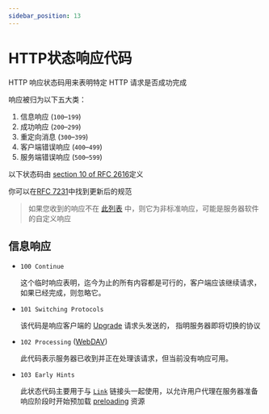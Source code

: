 ```yaml
---
sidebar_position: 13
---
```


# HTTP状态响应代码

HTTP 响应状态码用来表明特定 HTTP 请求是否成功完成

响应被归为以下五大类：

1. 信息响应 (`100`–`199`)
2. 成功响应 (`200`–`299`)
3. 重定向消息 (`300`–`399`)
4. 客户端错误响应 (`400`–`499`)
5. 服务端错误响应 (`500`–`599`)

以下状态码由 [section 10 of RFC 2616](https://datatracker.ietf.org/doc/html/rfc2616#section-10)定义

你可以在[RFC 7231](https://datatracker.ietf.org/doc/html/rfc7231#section-6)中找到更新后的规范

> 如果您收到的响应不在 [此列表](https://developer.mozilla.org/zh-CN/docs/Web/HTTP/Status#信息响应) 中，则它为非标准响应，可能是服务器软件的自定义响应

## 信息响应

- `100 Continue`

  这个临时响应表明，迄今为止的所有内容都是可行的，客户端应该继续请求，如果已经完成，则忽略它。

- `101 Switching Protocols`

  该代码是响应客户端的 [Upgrade](https://developer.mozilla.org/en-US/docs/Web/HTTP/Headers/Upgrade) 请求头发送的， 指明服务器即将切换的协议

- `102 Processing` ([WebDAV](https://developer.mozilla.org/zh-CN/docs/Glossary/WebDAV))

  此代码表示服务器已收到并正在处理该请求，但当前没有响应可用。

- `103 Early Hints`

  此状态代码主要用于与 [`Link`](https://developer.mozilla.org/zh-CN/docs/Web/HTTP/Headers/Link) 链接头一起使用，以允许用户代理在服务器准备响应阶段时开始预加载 [preloading](https://developer.mozilla.org/zh-CN/docs/Web/HTML/Link_types/preload) 资源
